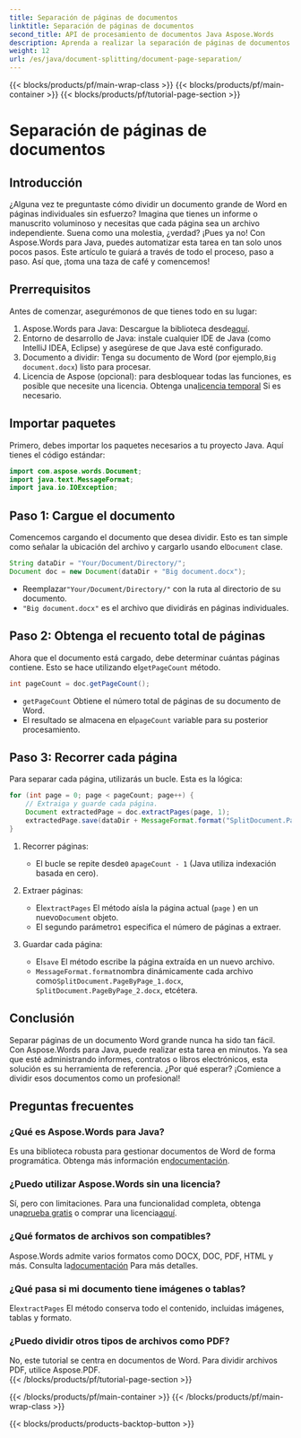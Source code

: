 ```yaml
---
title: Separación de páginas de documentos
linktitle: Separación de páginas de documentos
second_title: API de procesamiento de documentos Java Aspose.Words
description: Aprenda a realizar la separación de páginas de documentos con Aspose.Words para Java. Esta guía completa proporciona instrucciones paso a paso y código fuente para un procesamiento eficiente de documentos.
weight: 12
url: /es/java/document-splitting/document-page-separation/
---
```


{{< blocks/products/pf/main-wrap-class >}}
{{< blocks/products/pf/main-container >}}
{{< blocks/products/pf/tutorial-page-section >}}

# Separación de páginas de documentos

## Introducción

¿Alguna vez te preguntaste cómo dividir un documento grande de Word en páginas individuales sin esfuerzo? Imagina que tienes un informe o manuscrito voluminoso y necesitas que cada página sea un archivo independiente. Suena como una molestia, ¿verdad? ¡Pues ya no! Con Aspose.Words para Java, puedes automatizar esta tarea en tan solo unos pocos pasos. Este artículo te guiará a través de todo el proceso, paso a paso. Así que, ¡toma una taza de café y comencemos!


## Prerrequisitos  

Antes de comenzar, asegurémonos de que tienes todo en su lugar:  

1.  Aspose.Words para Java: Descargue la biblioteca desde[aquí](https://releases.aspose.com/words/java/).  
2. Entorno de desarrollo de Java: instale cualquier IDE de Java (como IntelliJ IDEA, Eclipse) y asegúrese de que Java esté configurado.  
3.  Documento a dividir: Tenga su documento de Word (por ejemplo,`Big document.docx`) listo para procesar.  
4.  Licencia de Aspose (opcional): para desbloquear todas las funciones, es posible que necesite una licencia. Obtenga una[licencia temporal](https://purchase.aspose.com/temporary-license/) Si es necesario.  


## Importar paquetes  

Primero, debes importar los paquetes necesarios a tu proyecto Java. Aquí tienes el código estándar:  

```java
import com.aspose.words.Document;
import java.text.MessageFormat;
import java.io.IOException;
```  


## Paso 1: Cargue el documento  

Comencemos cargando el documento que desea dividir. Esto es tan simple como señalar la ubicación del archivo y cargarlo usando el`Document` clase.  

```java
String dataDir = "Your/Document/Directory/";
Document doc = new Document(dataDir + "Big document.docx");
```  

-  Reemplazar`"Your/Document/Directory/"` con la ruta al directorio de su documento.  
- `"Big document.docx"` es el archivo que dividirás en páginas individuales.  


## Paso 2: Obtenga el recuento total de páginas  

 Ahora que el documento está cargado, debe determinar cuántas páginas contiene. Esto se hace utilizando el`getPageCount` método.  

```java
int pageCount = doc.getPageCount();
```  

- `getPageCount` Obtiene el número total de páginas de su documento de Word.  
-  El resultado se almacena en el`pageCount` variable para su posterior procesamiento.  


## Paso 3: Recorrer cada página  

Para separar cada página, utilizarás un bucle. Esta es la lógica:  

```java
for (int page = 0; page < pageCount; page++) {
    // Extraiga y guarde cada página.
    Document extractedPage = doc.extractPages(page, 1);
    extractedPage.save(dataDir + MessageFormat.format("SplitDocument.PageByPage_{0}.docx", page + 1));
}
```  

1. Recorrer páginas:  
   -  El bucle se repite desde`0` a`pageCount - 1` (Java utiliza indexación basada en cero).  

2. Extraer páginas:  
   -  El`extractPages` El método aísla la página actual (`page` ) en un nuevo`Document` objeto.  
   -  El segundo parámetro`1` especifica el número de páginas a extraer.  

3. Guardar cada página:  
   -  El`save` El método escribe la página extraída en un nuevo archivo.  
   - `MessageFormat.format`nombra dinámicamente cada archivo como`SplitDocument.PageByPage_1.docx`, `SplitDocument.PageByPage_2.docx`, etcétera.  


## Conclusión  

Separar páginas de un documento Word grande nunca ha sido tan fácil. Con Aspose.Words para Java, puede realizar esta tarea en minutos. Ya sea que esté administrando informes, contratos o libros electrónicos, esta solución es su herramienta de referencia. ¿Por qué esperar? ¡Comience a dividir esos documentos como un profesional!  


## Preguntas frecuentes  

### ¿Qué es Aspose.Words para Java?  
 Es una biblioteca robusta para gestionar documentos de Word de forma programática. Obtenga más información en[documentación](https://reference.aspose.com/words/java/).  

### ¿Puedo utilizar Aspose.Words sin una licencia?  
 Sí, pero con limitaciones. Para una funcionalidad completa, obtenga una[prueba gratis](https://releases.aspose.com/) o comprar una licencia[aquí](https://purchase.aspose.com/buy).  

### ¿Qué formatos de archivos son compatibles?  
 Aspose.Words admite varios formatos como DOCX, DOC, PDF, HTML y más. Consulta la[documentación](https://reference.aspose.com/words/java/) Para más detalles.  

### ¿Qué pasa si mi documento tiene imágenes o tablas?  
 El`extractPages` El método conserva todo el contenido, incluidas imágenes, tablas y formato.  

### ¿Puedo dividir otros tipos de archivos como PDF?  
No, este tutorial se centra en documentos de Word. Para dividir archivos PDF, utilice Aspose.PDF.  
{{< /blocks/products/pf/tutorial-page-section >}}

{{< /blocks/products/pf/main-container >}}
{{< /blocks/products/pf/main-wrap-class >}}

{{< blocks/products/products-backtop-button >}}
